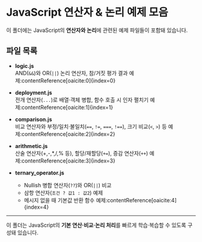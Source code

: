 # JavaScript 연산자 & 논리 예제 모음

이 폴더에는 JavaScript의 **연산자와 논리**에 관련된 예제 파일들이 포함돼 있습니다.

## 파일 목록

- **logic.js**  
  AND(`&&`)와 OR(`||`) 논리 연산자, 참/거짓 평가 결과 예제:contentReference[oaicite:0]{index=0}

- **deployment.js**  
  전개 연산자(`...`)로 배열·객체 병합, 함수 호출 시 인자 펼치기 예제:contentReference[oaicite:1]{index=1}

- **comparison.js**  
  비교 연산자와 부정/일치·불일치(`==`, `!=`, `===`, `!==`), 크기 비교(`<`, `>`) 등 예제:contentReference[oaicite:2]{index=2}

- **arithmetic.js**  
  산술 연산자(+,-,*,/,% 등), 할당/재할당(`+=`), 증감 연산자(`++`) 예제:contentReference[oaicite:3]{index=3}

- **ternary_operator.js**
    - Nullish 병합 연산자(`??`)와 OR(`||`) 비교
    - 삼항 연산자(`조건 ? 값1 : 값2`) 예제
    - 메시지 없을 때 기본값 반환 함수 예제:contentReference[oaicite:4]{index=4}

---

이 폴더는 JavaScript의 **기본 연산·비교·논리 처리**를 빠르게 학습·복습할 수 있도록 구성돼 있습니다.
